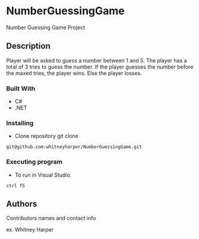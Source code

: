 # NumberGuessingGame

Number Guessing Game Project

## Description

Player will be asked to guess a number between 1 and 5. The player has a total of 3 tries to guess the number. If the player guesses the number before the maxed tries, the player wins. Else the player losses. 

### Built With

* C#
* .NET

### Installing

* Clone repository git clone 

```
git@github.com:whitneyharper/NumberGuessingGame.git
```

### Executing program

* To run in Visual Studio.

```
ctrl f5
```

## Authors

Contributors names and contact info

ex. Whitney Harper  
